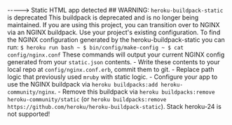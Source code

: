 -----> Static HTML app detected
       ## WARNING: `heroku-buildpack-static` is deprecated
       This buildpack is deprecated and is no longer being maintained.
       If you are using this project, you can transition over to NGINX via an NGINX buildpack.
       Use your project's existing configuration.
       To find the NGINX configuration generated by the heroku-buildpack-static you can run:
       ```
       $ heroku run bash
       ~ $ bin/config/make-config
       ~ $ cat config/nginx.conf
       ```
       These commands will output your current NGINX config generated from your `static.json` contents.
       - Write these contents to your local repo at `config/nginx.conf.erb`, commit them to git.
       - Replace path logic that previously used `mruby` with static logic.
       - Configure your app to use the NGINX buildpack via `heroku buildpacks:add heroku-community/nginx`.
       - Remove this buildpack via `heroku buildpacks:remove heroku-community/static` (or `heroku buildpacks:remove https://github.com/heroku/heroku-buildpack-static`).
Stack heroku-24 is not supported!
